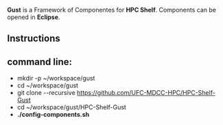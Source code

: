 **Gust** is a Framework of Componentes for **HPC Shelf**. Components can be opened in **Eclipse**.

Instructions
------------

command line:
----

* mkdir -p ~/workspace/gust
* cd ~/workspace/gust
* git clone --recursive https://github.com/UFC-MDCC-HPC/HPC-Shelf-Gust
* cd ~/workspace/gust/HPC-Shelf-Gust
* **./config-components.sh**
